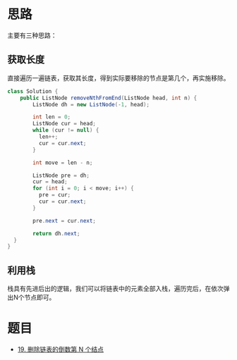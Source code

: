 
# 思路

主要有三种思路：
## 获取长度

直接遍历一遍链表，获取其长度，得到实际要移除的节点是第几个，再实施移除。

```java
class Solution {
    public ListNode removeNthFromEnd(ListNode head, int n) {
        ListNode dh = new ListNode(-1, head);

        int len = 0;
        ListNode cur = head;
        while (cur != null) {
          len++;
          cur = cur.next;
        }

        int move = len - n;

        ListNode pre = dh;
        cur = head;
        for (int i = 0; i < move; i++) {
          pre = cur;
          cur = cur.next;
        }

        pre.next = cur.next;

        return dh.next;
  }
}
```
##  利用栈

栈具有先进后出的逻辑，我们可以将链表中的元素全部入栈，遍历完后，在依次弹出N个节点即可。



# 题目

- [19. 删除链表的倒数第 N 个结点](https://leetcode.cn/problems/remove-nth-node-from-end-of-list/)